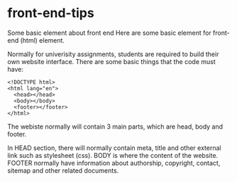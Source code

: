 # front-end-tips
Some basic element about front end
Here are some basic element for front-end (html) element. 

Normally for univerisity assignments, students are required to build their own website interface. There are some basic things that the code must have: 

```
<!DOCTYPE html>
<html lang="en">
  <head></head>
  <body></body>
  <footer></footer>
</html>
```

The webiste normally will contain 3 main parts, which are head, body and footer. 

In HEAD section, there will normally contain meta, title and other external link such as stylesheet (css). 
BODY is where the content of the website. 
FOOTER normally have information about authorship, copyright, contact, sitemap and other related documents. 
